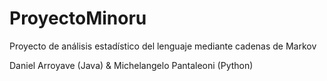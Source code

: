 # ProyectoMinoru
Proyecto de análisis estadístico del lenguaje mediante cadenas de Markov

Daniel Arroyave (Java) & Michelangelo Pantaleoni (Python)
